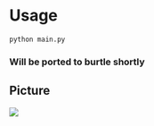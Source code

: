 # Usage
```Py
python main.py
```

### Will be ported to burtle shortly

## Picture
![](https://cdn.discordapp.com/attachments/947092663914623016/959881806688182272/unknown.png)
